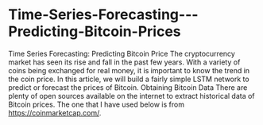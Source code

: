 # Time-Series-Forecasting---Predicting-Bitcoin-Prices
Time Series Forecasting: Predicting Bitcoin Price The cryptocurrency market has seen its rise and fall in the past few years. With a variety of coins being exchanged for real money, it is important to know the trend in the coin price. In this article, we will build a fairly simple LSTM network to predict or forecast the prices of Bitcoin.  Obtaining Bitcoin Data There are plenty of open sources available on the internet to extract historical data of Bitcoin prices. The one that I have used below is from https://coinmarketcap.com/.
